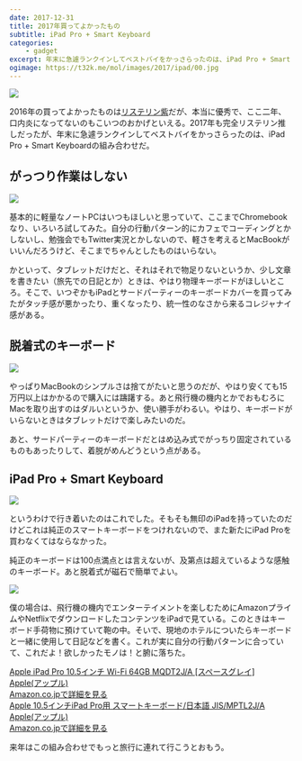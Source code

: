 ```yaml
---
date: 2017-12-31
title: 2017年買ってよかったもの
subtitle: iPad Pro + Smart Keyboard
categories: 
    - gadget
excerpt: 年末に急遽ランクインしてベストバイをかっさらったのは、iPad Pro + Smart Keyboardの組み合わせだ。
ogimage: https://t32k.me/mol/images/2017/ipad/00.jpg
---
```


![](/mol/images/2017/ipad/00.jpg)

2016年の買ってよかったものは[リステリン紫](/mol/log/listerine/)だが、本当に優秀で、ここ二年、口内炎になってないのもこいつのおかげといえる。2017年も完全リステリン推しだったが、年末に急遽ランクインしてベストバイをかっさらったのは、iPad Pro + Smart Keyboardの組み合わせだ。

## がっつり作業はしない

![](/mol/images/2017/ipad/02.jpg)

基本的に軽量なノートPCはいつもほしいと思っていて、ここまでChromebookなり、いろいろ試してみた。自分の行動パターン的にカフェでコーディングとかしないし、勉強会でもTwitter実況とかしないので、軽さを考えるとMacBookがいいんだろうけど、そこまでちゃんとしたものはいらない。



かといって、タブレットだけだと、それはそれで物足りないというか、少し文章を書きたい（旅先での日記とか）ときは、やはり物理キーボードがほしいところ。そこで、いつぞかもiPadとサードパーティーのキーボードカバーを買ってみたがタッチ感が悪かったり、重くなったり、統一性のなさから来るコレジャナイ感がある。

## 脱着式のキーボード

![](/mol/images/2017/ipad/03.jpg)

やっぱりMacBookのシンプルさは捨てがたいと思うのだが、やはり安くても15万円以上はかかるので購入には躊躇する。あと飛行機の機内とかでおもむろにMacを取り出すのはダルいというか、使い勝手がわるい。やはり、キーボードがいらないときはタブレットだけで楽しみたいのだ。

あと、サードパーティーのキーボードだとはめ込み式でがっちり固定されているものもあったりして、着脱がめんどうという点がある。


## iPad Pro + Smart Keyboard

![](/mol/images/2017/ipad/01.jpg)

というわけで行き着いたのはこれでした。そもそも無印のiPadを持っていたのだけどこれは純正のスマートキーボードをつけれないので、また新たにiPad Proを買わなくてはならなかった。

純正のキーボードは100点満点とは言えないが、及第点は超えているような感触のキーボード。あと脱着式が磁石で簡単でよい。

![](/mol/images/2017/ipad/04.jpg)

僕の場合は、飛行機の機内でエンターテイメントを楽しむためにAmazonプライムやNetflixでダウンロードしたコンテンツをiPadで見ている。このときはキーボード手荷物に預けていて鞄の中。そいで、現地のホテルについたらキーボードと一緒に使用して日記などを書く。これが実に自分の行動パターンに合っていて、これだよ！欲しかったモノは！と腑に落ちた。

<div class="__media"><a href="https://www.amazon.co.jp/dp/B0736V1QHQ/?tag=warikiru-22" target="_blank" rel="noopener">
<img src="https://images-na.ssl-images-amazon.com/images/I/41pzuyTeErL.jpg" alt="" class="__media__image">
<div class="__media__body">
    <div>Apple iPad Pro 10.5インチ Wi-Fi 64GB MQDT2J/A [スペースグレイ]</div>
    <div class="__media__text">Apple(アップル)</div>
    <div>Amazon.co.jpで詳細を見る</div>
</div>
</a></div>


<div class="__media"><a href="https://www.amazon.co.jp/dp/B072MKYRHR/?tag=warikiru-22" target="_blank" rel="noopener">
<img src="https://images-na.ssl-images-amazon.com/images/I/61oqBTv%2Be2L._SL1000_.jpg" alt="" class="__media__image">
<div class="__media__body">
    <div>Apple 10.5インチiPad Pro用 スマートキーボード/日本語 JIS/MPTL2J/A</div>
    <div class="__media__text">Apple(アップル)</div>
    <div>Amazon.co.jpで詳細を見る</div>
</div>
</a></div>


来年はこの組み合わせでもっと旅行に連れて行こうとおもう。


